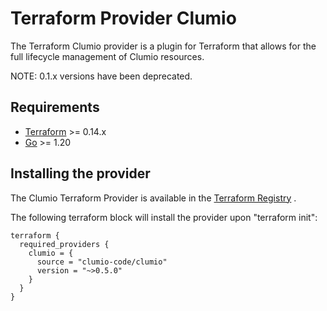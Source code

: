 # Terraform Provider Clumio

The Terraform Clumio provider is a plugin for Terraform that allows for the full lifecycle
management of Clumio resources.

NOTE: 0.1.x versions have been deprecated.

## Requirements

- [Terraform](https://www.terraform.io/downloads.html) >= 0.14.x
- [Go](https://golang.org/doc/install) >= 1.20

## Installing the provider

The Clumio Terraform Provider is available in
the [Terraform Registry](https://registry.terraform.io/providers/clumio-code/clumio/latest)
.

The following terraform block will install the provider upon "terraform init":

```
terraform {
  required_providers {
    clumio = {
      source = "clumio-code/clumio"
      version = "~>0.5.0"
    }
  }
}
```
